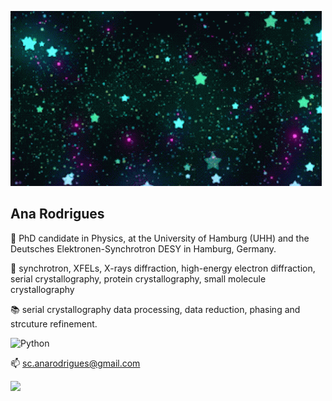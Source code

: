 
![](star.gif)

## Ana Rodrigues
:open_file_folder: PhD candidate in Physics, at the University of Hamburg (UHH) and the Deutsches Elektronen-Synchrotron DESY in Hamburg, Germany.

:microscope: synchrotron, XFELs, X-rays diffraction, high-energy electron diffraction, serial crystallography, protein crystallography, small molecule crystallography

:books: serial crystallography data processing, data reduction, phasing and strcuture refinement.

![Python](https://img.shields.io/badge/-Python-000?&logo=Python)

:mailbox: sc.anarodrigues@gmail.com


<img height="137px" src="https://github-readme-stats.vercel.app/api/top-langs/?username=anananacr&hide=html&hide_title=true&hide_border=true&layout=compact&langs_count=6&exclude_repo=comp426,Redventures-Movie-Quotes&text_color=000&icon_color=fff&bg_color=0,52fa5a,4dfcff,c64dff&theme=graywhite" /></a>
